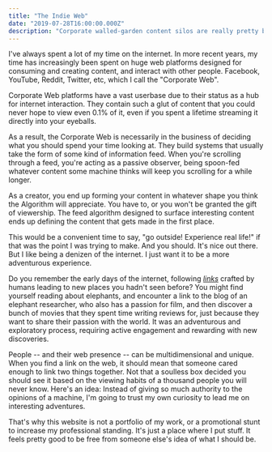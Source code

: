 ```yaml
---
title: "The Indie Web"
date: "2019-07-28T16:00:00.000Z"
description: "Corporate walled-garden content silos are really pretty boring"
---
```


I've always spent a lot of my time on the internet.
In more recent years, my time has increasingly been spent on huge web platforms
designed for consuming and creating content, and interact with other people.
Facebook, YouTube, Reddit, Twitter, etc, which I call the "Corporate Web".

Corporate Web platforms have a vast userbase due to their status as a hub for internet interaction.
They contain such a glut of content that you could never hope to view even 0.1% of it,
even if you spent a lifetime streaming it directly into your eyeballs.

As a result, the Corporate Web is necessarily in the business of deciding what you should spend your time looking at.
They build systems that usually take the form of some kind of information feed.
When you're scrolling through a feed, you're acting as a passive observer,
being spoon-fed whatever content some machine thinks will keep you scrolling for a while longer.

As a creator, you end up forming your content in whatever shape you think the Algorithm will appreciate.
You have to, or you won't be granted the gift of viewership.
The feed algorithm designed to surface interesting content ends up defining the content that gets made in the first place.

This would be a convenient time to say, "go outside! Experience real life!" if that was the point I was trying to make.
And you should. It's nice out there.
But I like being a denizen of the internet. I just want it to be a more adventurous experience.

Do you remember the early days of the internet, following *[links](https://indieweb.org/)* crafted by humans leading to new places you hadn't seen before?
You might find yourself reading about elephants, and encounter a link to the blog of an elephant researcher,
who also has a passion for film, and then discover a bunch of movies that they spent time writing reviews for,
just because they want to share their passion with the world.
It was an adventurous and exploratory process, requiring active engagement and rewarding with new discoveries.

People -- and their web presence -- can be multidimensional and unique.
When you find a link on the web, it should mean that someone cared enough to link two things together.
Not that a soulless box decided you should see it based on the viewing habits of a thousand people you will never know.
Here's an idea: Instead of giving so much authority to the opinions of a machine,
I'm going to trust my own curiosity to lead me on interesting adventures.

That's why this website is not a portfolio of my work, or a promotional stunt to increase my professional standing.
It's just a place where I put stuff. It feels pretty good to be free from someone else's idea of what I should be.
